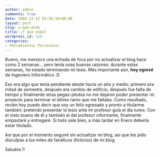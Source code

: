 ```yaml
---
author: admin
comments: true
date: 2009-12-12 03:50:18+00:00
layout: post
slug: y-que-onda
title: ¿Y qué onda?
wordpress_id: 123
categories:
- Pensamientos Personales
---
```


Bueno, me merezco una echada de foca por no actualizar el blog hace como 2 semanas... pero tenía unas buenas razones: durante estas semanas, he estado terminando mi tesis. Más importante aún, **hoy egresé** de Ingeniero Informático :D 

Eso era algo que tenía pendiente desde hacía un año y medio: primero era mitad de semestre, después era cambio de edificio, después fue falta de tiempo y finalmente otras pegas-pitutos no me dejaron poder presentar mi proyecto para terminar el último ramo que me faltaba. Como resultado, recién hoy puedo decir que soy un feliz egresado y pronto a titularme también: pretendo presentar la tesis ante mi profesor guía el día lunes. Con el visto bueno de él y también el del profesor informante, finalmente empastaré y entregaré. Si todo sale bien, a más tardar en Enero debería estar titulado. 

Así que por el momento seguiré sin actualizar mi blog, así que les pido disculpas a los miles de fanáticos (ficticios) de mi blog. 

Saludos !! 
